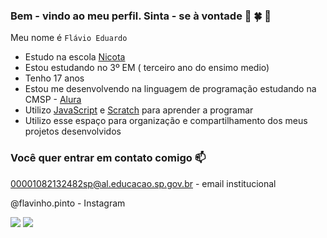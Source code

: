 ### Bem - vindo  ao meu perfil. Sinta - se à vontade 🤍 🍀 💙 

Meu nome é `Flávio Eduardo`

- Estudo na escola [Nicota](https://www.instagram.com/escola.donanicota)
- Estou estudando no 3º EM ( terceiro ano do ensimo medio)
- Tenho 17 anos
- Estou me desenvolvendo na linguagem de programação estudando  na CMSP - [Alura](https://www.alura.com.br) 
- Utilizo  [JavaScript](https://www.javascript.com.br) e [Scratch](https://www.scratch.com.br) para aprender a programar
- Utilizo  esse espaço para organização e compartilhamento dos meus projetos desenvolvidos


  
### Você quer entrar em contato comigo 📫

00001082132482sp@al.educacao.sp.gov.br - email institucional

@flavinho.pinto - Instagram 

![](https://media1.tenor.com/m/uO37-aKreAEAAAAC/kakashi-naruto.gif)   ![](https://media1.tenor.com/m/opEBWw0uddoAAAAC/umm.gif)


